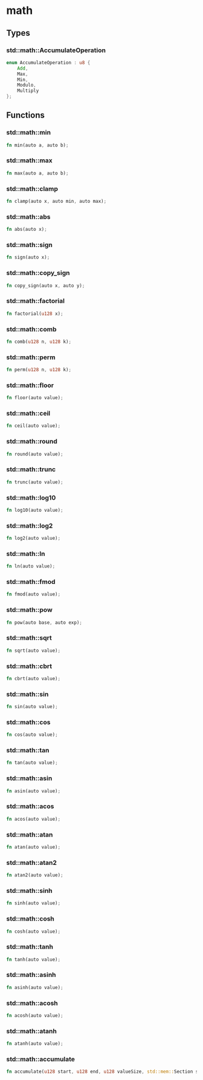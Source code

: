 # math


## Types

### std::math::AccumulateOperation

```rust
enum AccumulateOperation : u8 {
    Add,
    Max,
    Min,
    Modulo,
    Multiply
};
```


## Functions

### std::math::min


```rust
fn min(auto a, auto b);
```
### std::math::max


```rust
fn max(auto a, auto b);
```
### std::math::clamp


```rust
fn clamp(auto x, auto min, auto max);
```
### std::math::abs


```rust
fn abs(auto x);
```
### std::math::sign


```rust
fn sign(auto x);
```
### std::math::copy_sign


```rust
fn copy_sign(auto x, auto y);
```
### std::math::factorial


```rust
fn factorial(u128 x);
```
### std::math::comb


```rust
fn comb(u128 n, u128 k);
```
### std::math::perm


```rust
fn perm(u128 n, u128 k);
```
### std::math::floor


```rust
fn floor(auto value);
```
### std::math::ceil


```rust
fn ceil(auto value);
```
### std::math::round


```rust
fn round(auto value);
```
### std::math::trunc


```rust
fn trunc(auto value);
```
### std::math::log10


```rust
fn log10(auto value);
```
### std::math::log2


```rust
fn log2(auto value);
```
### std::math::ln


```rust
fn ln(auto value);
```
### std::math::fmod


```rust
fn fmod(auto value);
```
### std::math::pow


```rust
fn pow(auto base, auto exp);
```
### std::math::sqrt


```rust
fn sqrt(auto value);
```
### std::math::cbrt


```rust
fn cbrt(auto value);
```
### std::math::sin


```rust
fn sin(auto value);
```
### std::math::cos


```rust
fn cos(auto value);
```
### std::math::tan


```rust
fn tan(auto value);
```
### std::math::asin


```rust
fn asin(auto value);
```
### std::math::acos


```rust
fn acos(auto value);
```
### std::math::atan


```rust
fn atan(auto value);
```
### std::math::atan2


```rust
fn atan2(auto value);
```
### std::math::sinh


```rust
fn sinh(auto value);
```
### std::math::cosh


```rust
fn cosh(auto value);
```
### std::math::tanh


```rust
fn tanh(auto value);
```
### std::math::asinh


```rust
fn asinh(auto value);
```
### std::math::acosh


```rust
fn acosh(auto value);
```
### std::math::atanh


```rust
fn atanh(auto value);
```
### std::math::accumulate


```rust
fn accumulate(u128 start, u128 end, u128 valueSize, std::mem::Section section, std::math::AccumulateOperation operation, std::mem::Endian endian);
```
